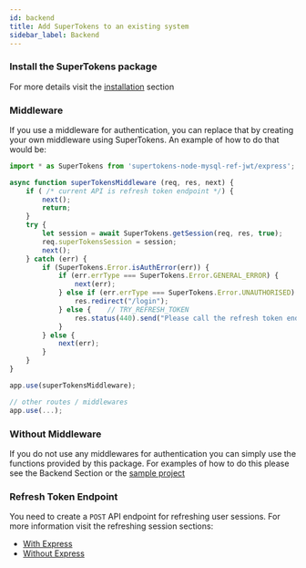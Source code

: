 ```yaml
---
id: backend
title: Add SuperTokens to an existing system
sidebar_label: Backend
---
```


### Install the SuperTokens package

For more details visit the [installation](../backend/installation) section


### Middleware

If you use a middleware for authentication, you can replace that by creating your own middleware using SuperTokens. An example of how to do that would be:

```js
import * as SuperTokens from 'supertokens-node-mysql-ref-jwt/express';

async function superTokensMiddleware (req, res, next) {
    if ( /* current API is refresh token endpoint */) {
        next();
        return;
    }
    try {
        let session = await SuperTokens.getSession(req, res, true);
        req.superTokensSession = session;
        next();
    } catch (err) {
        if (SuperTokens.Error.isAuthError(err)) {
            if (err.errType === SuperTokens.Error.GENERAL_ERROR) {
                next(err);
            } else if (err.errType === SuperTokens.Error.UNAUTHORISED) {
                res.redirect("/login");
            } else {    // TRY_REFRESH_TOKEN
                res.status(440).send("Please call the refresh token endpoint");
            }
        } else {
            next(err);
        }
    }
}

app.use(superTokensMiddleware);

// other routes / middlewares
app.use(...);
```

### Without Middleware

If you do not use any middlewares for authentication you can simply use the functions provided by this package. For examples of how to do this please see the Backend Section or the <a href="https://github.com/supertokens/auth-demo" target="_blank" class="highlighted-link orange">sample project</a>

### Refresh Token Endpoint

You need to create a ```POST``` API endpoint for refreshing user sessions. For more information visit the refreshing session sections:
- [With Express](../backend/usage-with-express/refreshing-session)
- [Without Express](../backend/usage-without-express/refreshing-session)